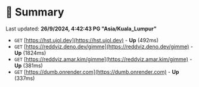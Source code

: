 # 📖 Summary
Last updated: **26/9/2024, 4:42:43 PG "Asia/Kuala_Lumpur"**

- `GET` [https://hst.ujol.dev](https://hst.ujol.dev) - **Up** (492ms)
- `GET` [https://reddviz.deno.dev/gimme](https://reddviz.deno.dev/gimme) - **Up** (1824ms)
- `GET` [https://reddviz.amar.kim/gimme](https://reddviz.amar.kim/gimme) - **Up** (381ms)
- `GET` [https://dumb.onrender.com](https://dumb.onrender.com) - **Up** (337ms)
